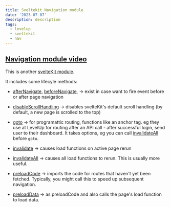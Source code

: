 ```yaml
---
title: Sveltekit Navigation module
date: '2023-07-07'
description: description
tags:
  - levelup
  - sveltekit
  - nav
---
```

## [Navigation module video](https://levelup.video/tutorials/sveltekit/app-navigation)

This is another [svelteKit module](https://kit.svelte.dev/docs/modules#$app-navigation).

It includes some lifecyle methods:
- [afterNavigate](https://kit.svelte.dev/docs/modules#$app-navigation-afternavigate), [beforeNavigate](https://kit.svelte.dev/docs/modules#$app-navigation-beforenavigate), -> exist in case want to fire event before or after page navigation

- [disableScrollHandling](https://kit.svelte.dev/docs/modules#$app-navigation-disablescrollhandling) -> disables svelteKit's default scroll handling (by default, a new page is scrolled to the top)

- [goto](https://kit.svelte.dev/docs/modules#$app-navigation-goto) -> for programattic routing, functions like an anchor tag. eg they use at LevelUp for routing after an API call - after successful login, send user to their dashboard. It takes options, eg you can call [invalidateAll](https://kit.svelte.dev/docs/modules#$app-navigation-invalidateall) before ```goto```.

- [invalidate](https://kit.svelte.dev/docs/modules#$app-navigation-invalidate) -> causes load functions on active page rerun

- [invalidateAll](https://kit.svelte.dev/docs/modules#$app-navigation-invalidateall) -> causes all load functions to rerun. This is usually more useful.

- [preloadCode](https://kit.svelte.dev/docs/modules#$app-navigation-preloadcode) -> imports the code for routes that haven't yet been fetched. Typically, you might call this to speed up subsequent navigation.

- [preloadData](https://kit.svelte.dev/docs/modules#$app-navigation-preloaddata) -> as preloadCode and also calls the page's load function to load data.
